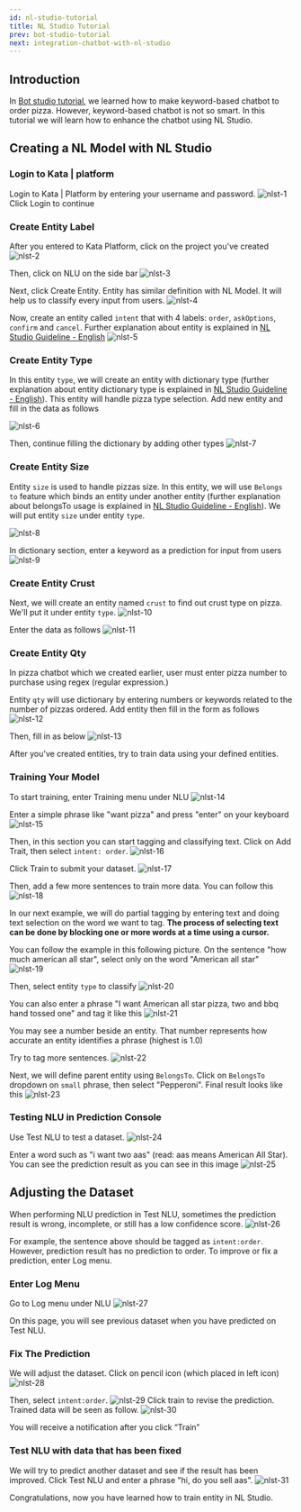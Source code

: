 ```yaml
---
id: nl-studio-tutorial
title: NL Studio Tutorial
prev: bot-studio-tutorial
next: integration-chatbot-with-nl-studio
---
```


## Introduction

In [Bot studio tutorial](/tutorial/bot-studio/), we learned how to make keyword-based chatbot to order pizza. However, keyword-based chatbot is not so smart. In this tutorial we will learn how to enhance the chatbot using NL Studio.

## Creating a NL Model with NL Studio

### Login to Kata | platform

Login to Kata | Platform by entering your username and password.
![nlst-1](/images/tutorial/nl-studio/nlst-1.png)
Click Login to continue

### Create Entity Label

After you entered to Kata Platform, click on the project you've created
![nlst-2](/images/tutorial/nl-studio/nlst-2.png)

Then, click on NLU on the side bar
![nlst-3](/images/tutorial/nl-studio/nlst-3.png)

Next, click Create Entity. Entity has similar definition with NL Model. It will help us to classify every input from users.
![nlst-4](/images/tutorial/nl-studio/nlst-4.png)

Now, create an entity called `intent` that with 4 labels: `order`, `askOptions`, `confirm` and `cancel`. Further explanation about entity is explained in [NL Studio Guideline - English](https://temankata.quip.com/qXbtAld1g8mm)
![nlst-5](/images/tutorial/nl-studio/nlst-5.png)

### Create Entity Type

In this entity `type`, we will create an entity with dictionary type (further explanation about entity dictionary type is explained in [NL Studio Guideline - English](https://temankata.quip.com/qXbtAld1g8mm)). This entity will handle pizza type selection. Add new entity and fill in the data as follows

![nlst-6](/images/tutorial/nl-studio/nlst-6.png)

Then, continue filling the dictionary by adding other types
![nlst-7](/images/tutorial/nl-studio/nlst-7.png)

### Create Entity Size

Entity `size` is used to handle pizzas size. In this entity, we will use `Belongs to` feature which binds an entity under another entity (further explanation about belongsTo usage is explained in [NL Studio Guideline - English](https://temankata.quip.com/qXbtAld1g8mm)). We will put entity `size` under entity `type`.

![nlst-8](/images/tutorial/nl-studio/nlst-8.png)

In dictionary section, enter a keyword as a prediction for input from users
![nlst-9](/images/tutorial/nl-studio/nlst-9.png)

### Create Entity Crust

Next, we will create an entity named `crust` to find out crust type on pizza. We'll put it under entity `type`.
![nlst-10](/images/tutorial/nl-studio/nlst-10.png)

Enter the data as follows
![nlst-11](/images/tutorial/nl-studio/nlst-11.png)

### Create Entity Qty

In pizza chatbot which we created earlier, user must enter pizza number to purchase using regex (regular expression.)

Entity `qty` will use dictionary by entering numbers or keywords related to the number of pizzas ordered. Add entity then fill in the form as follows
![nlst-12](/images/tutorial/nl-studio/nlst-12.png)

Then, fill in as below
![nlst-13](/images/tutorial/nl-studio/nlst-13.png)

After you've created entities, try to train data using your defined entities.

### Training Your Model

To start training, enter Training menu under NLU
![nlst-14](/images/tutorial/nl-studio/nlst-14.png)

Enter a simple phrase like "want pizza" and press "enter" on your keyboard
![nlst-15](/images/tutorial/nl-studio/nlst-15.png)

Then, in this section you can start tagging and classifying text. Click on Add Trait, then select `intent: order`.
![nlst-16](/images/tutorial/nl-studio/nlst-16.png)

Click Train to submit your dataset.
![nlst-17](/images/tutorial/nl-studio/nlst-17.png)

Then, add a few more sentences to train more data. You can follow this
![nlst-18](/images/tutorial/nl-studio/nlst-18.png)

In our next example, we will do partial tagging by entering text and doing text selection on the word we want to tag. **The process of selecting text can be done by blocking one or more words at a time using a cursor.**

You can follow the example in this following picture. On the sentence "how much american all star", select only on the word "American all star"
![nlst-19](/images/tutorial/nl-studio/nlst-19.png)

Then, select entity `type` to classify
![nlst-20](/images/tutorial/nl-studio/nlst-20.png)

You can also enter a phrase "I want American all star pizza, two and bbq hand tossed one" and tag it like this
![nlst-21](/images/tutorial/nl-studio/nlst-21.png)

You may see a number beside an entity. That number represents how accurate an entity identifies a phrase (highest is 1.0)

Try to tag more sentences.
![nlst-22](/images/tutorial/nl-studio/nlst-22.png)

Next, we will define parent entity using `BelongsTo`. Click on `BelongsTo` dropdown on `small` phrase, then select "Pepperoni". Final result looks like this
![nlst-23](/images/tutorial/nl-studio/nlst-23.png)

### Testing NLU in Prediction Console

Use Test NLU to test a dataset.
![nlst-24](/images/tutorial/nl-studio/nlst-24.png)

Enter a word such as "i want two aas" (read: aas means American All Star). You can see the prediction result as you can see in this image
![nlst-25](/images/tutorial/nl-studio/nlst-25.png)

## Adjusting the Dataset

When performing NLU prediction in Test NLU, sometimes the prediction result is wrong, incomplete, or still has a low confidence score.
![nlst-26](/images/tutorial/nl-studio/nlst-26.png)

For example, the sentence above should be tagged as `intent:order`. However, prediction result has no prediction to order. To improve or fix a prediction, enter Log menu.

### Enter Log Menu

Go to Log menu under NLU
![nlst-27](/images/tutorial/nl-studio/nlst-27.png)

On this page, you will see previous dataset when you have predicted on Test NLU.

### Fix The Prediction

We will adjust the dataset. Click on pencil icon (which placed in left icon)
![nlst-28](/images/tutorial/nl-studio/nlst-28.png)

Then, select `intent:order`.
![nlst-29](/images/tutorial/nl-studio/nlst-29.png)
Click train to revise the prediction. Trained data will be seen as follow.
![nlst-30](/images/tutorial/nl-studio/nlst-30.png)

You will receive a notification after you click “Train”

### Test NLU with data that has been fixed

We will try to predict another dataset and see if the result has been improved. Click Test NLU and enter a phrase "hi, do you sell aas".
![nlst-31](/images/tutorial/nl-studio/nlst-31.png)

Congratulations, now you have learned how to train entity in NL Studio.
